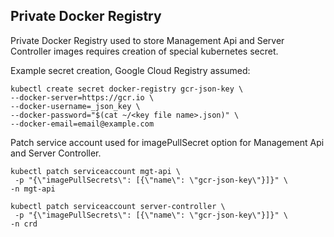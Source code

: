 ## Private Docker Registry
Private Docker Registry used to store Management Api and Server Controller images requires creation of special kubernetes secret.

Example secret creation, Google Cloud Registry assumed:
```
kubectl create secret docker-registry gcr-json-key \
--docker-server=https://gcr.io \
--docker-username=_json_key \
--docker-password="$(cat ~/<key file name>.json)" \
--docker-email=email@example.com
```
Patch service account used for imagePullSecret option for Management Api and Server Controller.

```
kubectl patch serviceaccount mgt-api \
 -p "{\"imagePullSecrets\": [{\"name\": \"gcr-json-key\"}]}" \
-n mgt-api
```
```
kubectl patch serviceaccount server-controller \
 -p "{\"imagePullSecrets\": [{\"name\": \"gcr-json-key\"}]}" \
-n crd
```
